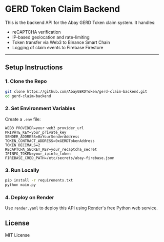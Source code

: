 # GERD Token Claim Backend

This is the backend API for the Abay GERD Token claim system. It handles:

- reCAPTCHA verification
- IP-based geolocation and rate-limiting
- Token transfer via Web3 to Binance Smart Chain
- Logging of claim events to Firebase Firestore

---

## Setup Instructions

### 1. Clone the Repo
```bash
git clone https://github.com/AbayGERDToken/gerd-claim-backend.git
cd gerd-claim-backend
```

### 2. Set Environment Variables
Create a `.env` file:
```
WEB3_PROVIDER=your_web3_provider_url
PRIVATE_KEY=your_private_key
SENDER_ADDRESS=0xYourSenderAddress
TOKEN_CONTRACT_ADDRESS=0xGERDTokenAddress
TOKEN_DECIMALS=2
RECAPTCHA_SECRET_KEY=your_recaptcha_secret
IPINFO_TOKEN=your_ipinfo_token
FIREBASE_CRED_PATH=/etc/secrets/abay-firebase.json
```

### 3. Run Locally
```bash
pip install -r requirements.txt
python main.py
```

### 4. Deploy on Render
Use `render.yaml` to deploy this API using Render's free Python web service.

## License
MIT License
